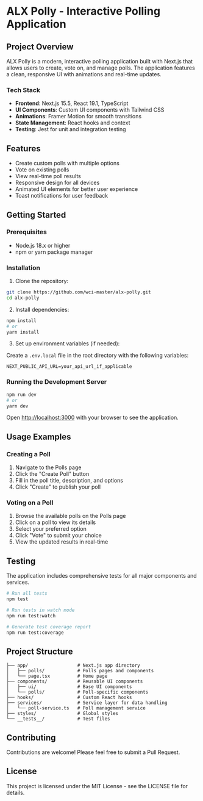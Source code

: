 # ALX Polly - Interactive Polling Application

## Project Overview

ALX Polly is a modern, interactive polling application built with Next.js that allows users to create, vote on, and manage polls. The application features a clean, responsive UI with animations and real-time updates.

### Tech Stack

- **Frontend**: Next.js 15.5, React 19.1, TypeScript
- **UI Components**: Custom UI components with Tailwind CSS
- **Animations**: Framer Motion for smooth transitions
- **State Management**: React hooks and context
- **Testing**: Jest for unit and integration testing

## Features

- Create custom polls with multiple options
- Vote on existing polls
- View real-time poll results
- Responsive design for all devices
- Animated UI elements for better user experience
- Toast notifications for user feedback

## Getting Started

### Prerequisites

- Node.js 18.x or higher
- npm or yarn package manager

### Installation

1. Clone the repository:

```bash
git clone https://github.com/wci-master/alx-polly.git
cd alx-polly
```

2. Install dependencies:

```bash
npm install
# or
yarn install
```

3. Set up environment variables (if needed):

Create a `.env.local` file in the root directory with the following variables:

```
NEXT_PUBLIC_API_URL=your_api_url_if_applicable
```

### Running the Development Server

```bash
npm run dev
# or
yarn dev
```

Open [http://localhost:3000](http://localhost:3000) with your browser to see the application.

## Usage Examples

### Creating a Poll

1. Navigate to the Polls page
2. Click the "Create Poll" button
3. Fill in the poll title, description, and options
4. Click "Create" to publish your poll

### Voting on a Poll

1. Browse the available polls on the Polls page
2. Click on a poll to view its details
3. Select your preferred option
4. Click "Vote" to submit your choice
5. View the updated results in real-time

## Testing

The application includes comprehensive tests for all major components and services.

```bash
# Run all tests
npm test

# Run tests in watch mode
npm run test:watch

# Generate test coverage report
npm run test:coverage
```

## Project Structure

```
├── app/                  # Next.js app directory
│   ├── polls/            # Polls pages and components
│   └── page.tsx          # Home page
├── components/           # Reusable UI components
│   ├── ui/               # Base UI components
│   └── polls/            # Poll-specific components
├── hooks/                # Custom React hooks
├── services/             # Service layer for data handling
│   └── poll-service.ts   # Poll management service
├── styles/               # Global styles
└── __tests__/            # Test files
```

## Contributing

Contributions are welcome! Please feel free to submit a Pull Request.

## License

This project is licensed under the MIT License - see the LICENSE file for details.
